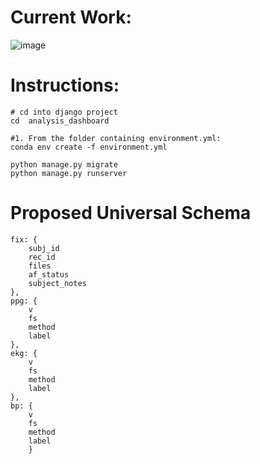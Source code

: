 

# Current Work:

![image](https://github.com/user-attachments/assets/e0beff56-9ec1-46d8-871a-36df3b89460d)



# Instructions:



```
# cd into django project
cd  analysis_dashboard 
```


``` 
#1. From the folder containing environment.yml:
conda env create -f environment.yml 
```
```
python manage.py migrate
python manage.py runserver

```


# Proposed Universal Schema

```
fix: {
    subj_id
    rec_id
    files
    af_status
    subject_notes
},
ppg: {
    v
    fs
    method
    label
},
ekg: {
    v
    fs
    method
    label
},
bp: {
    v
    fs
    method
    label
    }
```
